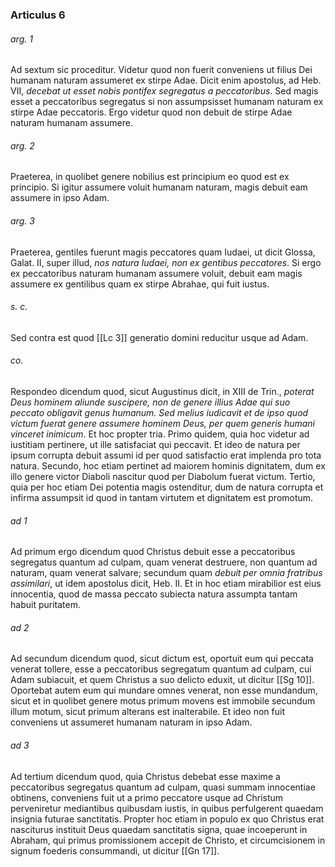 ### Articulus 6

###### arg. 1
Ad sextum sic proceditur. Videtur quod non fuerit conveniens ut filius Dei humanam naturam assumeret ex stirpe Adae. Dicit enim apostolus, ad Heb. VII, *decebat ut esset nobis pontifex segregatus a peccatoribus*. Sed magis esset a peccatoribus segregatus si non assumpsisset humanam naturam ex stirpe Adae peccatoris. Ergo videtur quod non debuit de stirpe Adae naturam humanam assumere.

###### arg. 2
Praeterea, in quolibet genere nobilius est principium eo quod est ex principio. Si igitur assumere voluit humanam naturam, magis debuit eam assumere in ipso Adam.

###### arg. 3
Praeterea, gentiles fuerunt magis peccatores quam Iudaei, ut dicit Glossa, Galat. II, super illud, *nos natura Iudaei, non ex gentibus peccatores*. Si ergo ex peccatoribus naturam humanam assumere voluit, debuit eam magis assumere ex gentilibus quam ex stirpe Abrahae, qui fuit iustus.

###### s. c.
Sed contra est quod [[Lc 3]] generatio domini reducitur usque ad Adam.

###### co.
Respondeo dicendum quod, sicut Augustinus dicit, in XIII de Trin., *poterat Deus hominem aliunde suscipere, non de genere illius Adae qui suo peccato obligavit genus humanum. Sed melius iudicavit et de ipso quod victum fuerat genere assumere hominem Deus, per quem generis humani vinceret inimicum*. Et hoc propter tria. Primo quidem, quia hoc videtur ad iustitiam pertinere, ut ille satisfaciat qui peccavit. Et ideo de natura per ipsum corrupta debuit assumi id per quod satisfactio erat implenda pro tota natura. Secundo, hoc etiam pertinet ad maiorem hominis dignitatem, dum ex illo genere victor Diaboli nascitur quod per Diabolum fuerat victum. Tertio, quia per hoc etiam Dei potentia magis ostenditur, dum de natura corrupta et infirma assumpsit id quod in tantam virtutem et dignitatem est promotum.

###### ad 1
Ad primum ergo dicendum quod Christus debuit esse a peccatoribus segregatus quantum ad culpam, quam venerat destruere, non quantum ad naturam, quam venerat salvare; secundum quam *debuit per omnia fratribus assimilari*, ut idem apostolus dicit, Heb. II. Et in hoc etiam mirabilior est eius innocentia, quod de massa peccato subiecta natura assumpta tantam habuit puritatem.

###### ad 2
Ad secundum dicendum quod, sicut dictum est, oportuit eum qui peccata venerat tollere, esse a peccatoribus segregatum quantum ad culpam, cui Adam subiacuit, et quem Christus a suo delicto eduxit, ut dicitur [[Sg 10]]. Oportebat autem eum qui mundare omnes venerat, non esse mundandum, sicut et in quolibet genere motus primum movens est immobile secundum illum motum, sicut primum alterans est inalterabile. Et ideo non fuit conveniens ut assumeret humanam naturam in ipso Adam.

###### ad 3
Ad tertium dicendum quod, quia Christus debebat esse maxime a peccatoribus segregatus quantum ad culpam, quasi summam innocentiae obtinens, conveniens fuit ut a primo peccatore usque ad Christum perveniretur mediantibus quibusdam iustis, in quibus perfulgerent quaedam insignia futurae sanctitatis. Propter hoc etiam in populo ex quo Christus erat nasciturus instituit Deus quaedam sanctitatis signa, quae incoeperunt in Abraham, qui primus promissionem accepit de Christo, et circumcisionem in signum foederis consummandi, ut dicitur [[Gn 17]].

